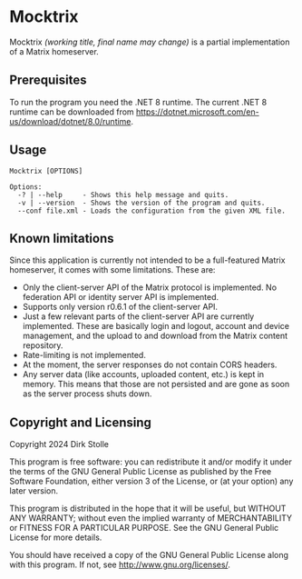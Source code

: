 # Mocktrix

Mocktrix _(working title, final name may change)_ is a partial implementation of
a Matrix homeserver.

## Prerequisites

To run the program you need the .NET 8 runtime.
The current .NET 8 runtime can be downloaded from
<https://dotnet.microsoft.com/en-us/download/dotnet/8.0/runtime>.

## Usage

```
Mocktrix [OPTIONS]

Options:
  -? | --help     - Shows this help message and quits.
  -v | --version  - Shows the version of the program and quits.
  --conf file.xml - Loads the configuration from the given XML file.
```

## Known limitations

Since this application is currently not intended to be a full-featured Matrix
homeserver, it comes with some limitations. These are:

* Only the client-server API of the Matrix protocol is implemented. No
  federation API or identity server API is implemented.
* Supports only version r0.6.1 of the client-server API.
* Just a few relevant parts of the client-server API are currently implemented.
  These are basically login and logout, account and device management, and the
  upload to and download from the Matrix content repository.
* Rate-limiting is not implemented.
* At the moment, the server responses do not contain CORS headers.
* Any server data (like accounts, uploaded content, etc.) is kept in memory.
  This means that those are not persisted and are gone as soon as the server
  process shuts down.

## Copyright and Licensing

Copyright 2024  Dirk Stolle

This program is free software: you can redistribute it and/or modify
it under the terms of the GNU General Public License as published by
the Free Software Foundation, either version 3 of the License, or
(at your option) any later version.

This program is distributed in the hope that it will be useful,
but WITHOUT ANY WARRANTY; without even the implied warranty of
MERCHANTABILITY or FITNESS FOR A PARTICULAR PURPOSE.  See the
GNU General Public License for more details.

You should have received a copy of the GNU General Public License
along with this program.  If not, see <http://www.gnu.org/licenses/>.
